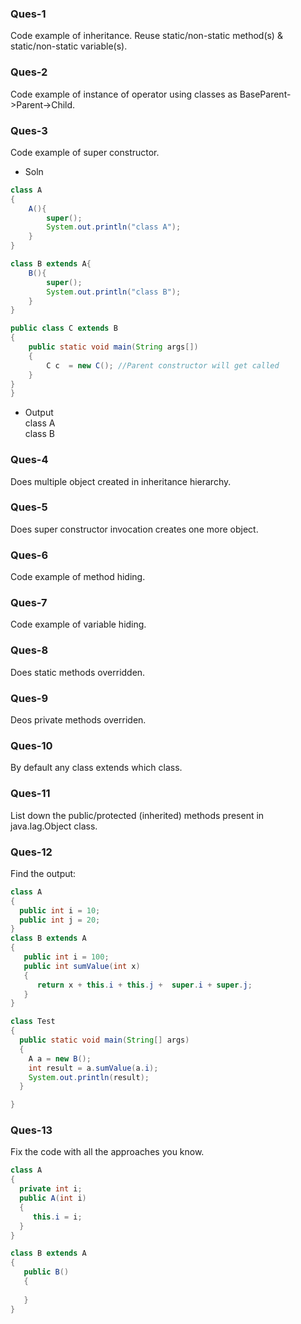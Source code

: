 ### Ques-1 ###
Code example of inheritance. Reuse static/non-static method(s) & static/non-static variable(s).
### Ques-2 ###
Code example of instance of operator using classes as BaseParent->Parent->Child.
### Ques-3 ###
Code example of super constructor.
* Soln   
```java
class A
{
    A(){
        super(); 
        System.out.println("class A");
    }
}

class B extends A{
    B(){
        super(); 
        System.out.println("class B");
    }
}

public class C extends B
{
    public static void main(String args[])
    {
        C c  = new C(); //Parent constructor will get called 
    }
}
}
```
* Output  
class A  
class B
### Ques-4 ###
Does multiple object created in inheritance hierarchy.
### Ques-5 ###
Does super constructor invocation creates one more object.
### Ques-6 ###
Code example of method hiding.
### Ques-7 ###
Code example of variable hiding.
### Ques-8 ###
Does static methods overridden.
### Ques-9 ###
Deos private methods overriden.
### Ques-10 ###
By default any class extends which class.
### Ques-11 ###
List down the public/protected (inherited) methods present in java.lag.Object class.
### Ques-12 ###
Find the output:
```java
class A
{
  public int i = 10;
  public int j = 20;
}
class B extends A
{
   public int i = 100;
   public int sumValue(int x)
   {
      return x + this.i + this.j +  super.i + super.j;
   }
}

class Test
{
  public static void main(String[] args)
  {
    A a = new B();
    int result = a.sumValue(a.i);
    System.out.println(result);
  }

}
```
### Ques-13 ###
Fix the code with all the approaches you know.
```java
class A
{
  private int i;
  public A(int i)
  {
     this.i = i;
  }
}

class B extends A
{
   public B()
   {
   
   }
}
```
